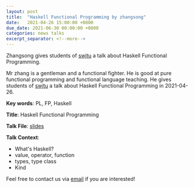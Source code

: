 ```yaml
---
layout: post
title:  "Haskell Functional Programming by zhangsong"
date:   2021-04-26 15:00:00 +0800
due_date: 2021-06-30 00:00:00 +0800
categories: news talks
excerpt_separator: <!--more-->
---
```


Zhangsong gives students of [swjtu](https://www.swjtu.edu.cn/) a talk about Haskell Functional Programming.

<!--more-->

Mr zhang is a gentleman and a functional fighter. He is good at pure functional programming and functional language teaching. He gives students of [swjtu](https://www.swjtu.edu.cn/) a talk about Haskell Functional Programming in 2021-04-26.

**Key words**: PL, FP, Haskell

**Title**: Haskell Functional Programming

**Talk File**: [slides](https://deeplang.org/assets/files/haskell-functional-programming-introduction.pdf)

**Talk Context**:

- What's Haskell?
- value, operator, function
- types, type class
- Kind




Feel free to contact us via [email](mailto:swubear@163.com) if you are interested!

